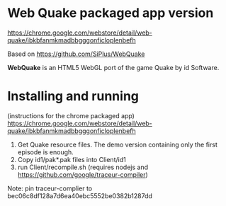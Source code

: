 # Web Quake packaged app version
https://chrome.google.com/webstore/detail/web-quake/ibkbfanmkmadbbgggonficloplenbefh

Based on https://github.com/SiPlus/WebQuake

**WebQuake** is an HTML5 WebGL port of the game Quake by id Software.

# Installing and running
(instructions for the chrome packaged app)
https://chrome.google.com/webstore/detail/web-quake/ibkbfanmkmadbbgggonficloplenbefh

1. Get Quake resource files. The demo version containing only the first episode is enough.
2. Copy id1/pak*.pak files into Client/id1
3. run Client/recompile.sh (requires nodejs and https://github.com/google/traceur-compiler)

Note: pin traceur-complier to bec06c8df128a7d6ea40ebc5552be0382b1287dd
